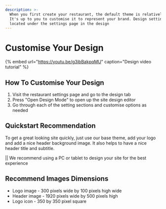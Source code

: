 ```yaml
---
description: >-
  When you first create your restaurant, the default theme is relatively blank.
  It's up to you to customise it to represent your brand. Design settings are
  located under the settings page in the design
---
```


# Customise Your Design

{% embed url="https://youtu.be/g3ibBakpqMU" caption="Design video tutorial" %}

## How To Customise Your Design

1. Visit the restaurant settings page and go to the design tab
2. Press "Open Design Mode" to open up the site design editor
3. Go through each of the setting sections and customise options as needed 

## Quickstart Recommendation

To get a great looking site quickly, just use our base theme, add your logo and add a nice header background image. It also helps to have a nice header title and subtitle.

\|\| We recommend using a PC or tablet to design your site for the best experience

## Recommend Images Dimensions

* Logo image - 300 pixels wide by 100 pixels high wide
* Header image - 1920 pixels wide by 500 pixels high
* Logo icon - 350 by 350 pixel square

